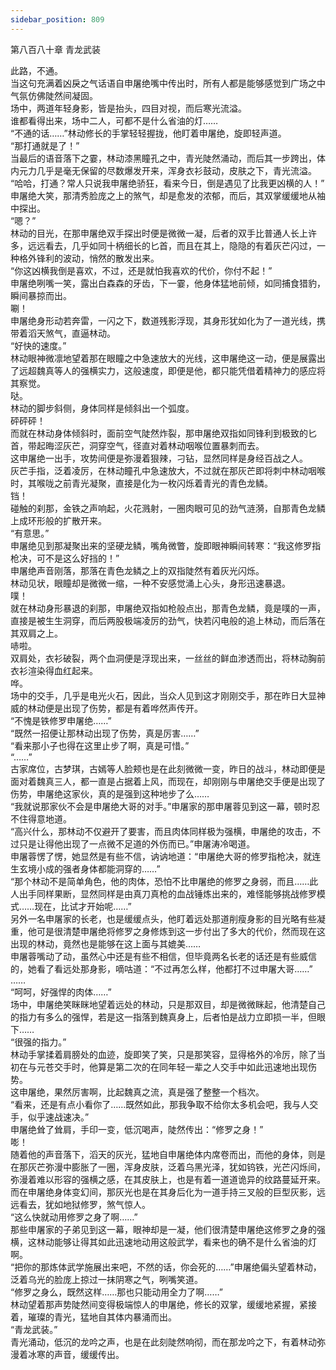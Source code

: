 ```yaml
---
sidebar_position: 809
---
```

 第八百八十章 青龙武装


此路，不通。  
当这句充满着凶戾之气话语自申屠绝嘴中传出时，所有人都是能够感觉到广场之中气氛仿佛陡然间凝固。  
场中，两道年轻身影，皆是抬头，四目对视，而后寒光流溢。  
谁都看得出来，场中二人，可都不是什么省油的灯……  
“不通的话……”林动修长的手掌轻轻握拢，他盯着申屠绝，旋即轻声道。  
“那打通就是了！”  
当最后的语音落下之霎，林动漆黑瞳孔之中，青光陡然涌动，而后其一步跨出，体内元力几乎是毫无保留的尽数爆发开来，浑身衣衫鼓动，皮肤之下，青光流溢。  
“哈哈，打通？常人只说我申屠绝骄狂，看来今日，倒是遇见了比我更凶横的人！”  
申屠绝大笑，那清秀脸庞之上的煞气，却是愈发的浓郁，而后，其双掌缓缓地从袖中探出。  
“嗯？”  
林动的目光，在那申屠绝双手探出时便是微微一凝，后者的双手比普通人长上许多，远远看去，几乎如同十柄细长的匕首，而且在其上，隐隐的有着灰芒闪过，一种格外锋利的波动，悄然的散发出来。  
“你这凶横我倒是喜欢，不过，还是就怕我喜欢的代价，你付不起！”  
申屠绝咧嘴一笑，露出白森森的牙齿，下一霎，他身体猛地前倾，如同捕食猎豹，瞬间暴掠而出。  
唰！  
申屠绝身形动若奔雷，一闪之下，数道残影浮现，其身形犹如化为了一道光线，携带着滔天煞气，直逼林动。  
“好快的速度。”  
林动眼神微凛地望着那在眼瞳之中急速放大的光线，这申屠绝这一动，便是展露出了远超魏真等人的强横实力，这般速度，即便是他，都只能凭借着精神力的感应将其察觉。  
哒。  
林动的脚步斜侧，身体同样是倾斜出一个弧度。  
砰砰砰！  
而就在林动身体倾斜时，面前空气陡然炸裂，那申屠绝双指如同锋利到极致的匕首，带起晦涩灰芒，洞穿空气，径直对着林动咽喉位置暴刺而去。  
这申屠绝一出手，攻势间便是弥漫着狠辣，刁钻，显然同样是身经百战之人。  
灰芒手指，泛着凌厉，在林动瞳孔中急速放大，不过就在那灰芒即将刺中林动咽喉时，其喉咙之前青光凝聚，直接是化为一枚闪烁着青光的青色龙鳞。  
铛！  
碰触的刹那，金铁之声响起，火花溅射，一圈肉眼可见的劲气涟漪，自那青色龙鳞上成环形般的扩散开来。  
“有意思。”  
申屠绝见到那凝聚出来的坚硬龙鳞，嘴角微瞥，旋即眼神瞬间转寒：“我这修罗指枪决，可不是这么好挡的！”  
申屠绝声音刚落，那落在青色龙鳞之上的双指陡然有着灰光闪烁。  
林动见状，眼瞳却是微微一缩，一种不安感觉涌上心头，身形迅速暴退。  
噗！  
就在林动身形暴退的刹那，申屠绝双指如枪般点出，那青色龙鳞，竟是噗的一声，直接是被生生洞穿，而后两股极端凌厉的劲气，快若闪电般的追上林动，而后落在其双肩之上。  
哧啦。  
双肩处，衣衫破裂，两个血洞便是浮现出来，一丝丝的鲜血渗透而出，将林动胸前衣衫渲染得血红起来。  
哗。  
场中的交手，几乎是电光火石，因此，当众人见到这才刚刚交手，那在昨日大显神威的林动便是出现了伤势，都是有着哗然声传开。  
“不愧是铁修罗申屠绝……”  
“既然一招便让那林动出现了伤势，真是厉害……”  
“看来那小子也得在这里止步了啊，真是可惜。”  
“……”  
古家席位，古梦琪，古嫣等人脸颊也是在此刻微微一变，昨日的战斗，林动即便是面对着魏真三人，都一直是占据着上风，而现在，却刚刚与申屠绝交手便是出现了伤势，申屠绝这家伙，真的是强到这种地步了么……  
“我就说那家伙不会是申屠绝大哥的对手。”申屠家的那申屠蓉见到这一幕，顿时忍不住得意地道。  
“高兴什么，那林动不仅避开了要害，而且肉体同样极为强横，申屠绝的攻击，不过只是让得他出现了一点微不足道的外伤而已。”申屠涛冷喝道。  
申屠蓉愣了愣，她显然是有些不信，讷讷地道：“申屠绝大哥的修罗指枪决，就连生玄境小成的强者身体都能洞穿的……”  
“那个林动不是简单角色，他的肉体，恐怕不比申屠绝的修罗之身弱，而且……此人出手同样果断，显然同样是由真刀真枪的血战锤炼出来的，难怪能够挑战修罗模式……现在，比试才开始呢……”  
另外一名申屠家的长老，也是缓缓点头，他盯着远处那道削瘦身影的目光略有些凝重，他可是很清楚申屠绝将修罗之身修炼到这一步付出了多大的代价，然而现在这出现的林动，竟然也是能够在这上面与其媲美……  
申屠蓉嘴动了动，虽然心中还是有些不相信，但毕竟两名长老的话还是有些威信的，她看了看远处那身影，嘀咕道：“不过再怎么样，他都打不过申屠大哥……”  
……  
“呵呵，好强悍的肉体……”  
场中，申屠绝笑眯眯地望着远处的林动，只是那双目，却是微微眯起，他清楚自己的指力有多么的强悍，若是这一指落到魏真身上，后者怕是战力立即损一半，但眼下……  
“很强的指力。”  
林动手掌揉着肩膀处的血迹，旋即笑了笑，只是那笑容，显得格外的冷厉，除了当初在与元苍交手时，他算是第二次的在同年轻一辈之人交手中如此迅速地出现伤势。  
这申屠绝，果然厉害啊，比起魏真之流，真是强了整整一个档次。  
“看来，还是有点小看你了……既然如此，那我争取不给你太多机会吧，我与人交手，似乎速战速决。”  
申屠绝耸了耸肩，手印一变，低沉喝声，陡然传出：“修罗之身！”  
嘭！  
随着他的声音落下，滔天的灰光，猛地自申屠绝体内席卷而出，而他的身体，则是在那灰芒弥漫中膨胀了一圈，浑身皮肤，泛着乌黑光泽，犹如钨铁，光芒闪烁间，弥漫着难以形容的强横之感，在其皮肤上，也是有着一道道诡异的纹路蔓延开来。  
而在申屠绝身体变幻间，那灰光也是在其身后化为一道手持三叉般的巨型灰影，远远看去，犹如地狱修罗，煞气惊人。  
“这么快就动用修罗之身了啊……”  
那些申屠家的子弟见到这一幕，眼神却是一凝，他们很清楚申屠绝这修罗之身的强横，这林动能够让得其如此迅速地动用这般武学，看来也的确不是什么省油的灯啊。  
“把你的那炼体武学施展出来吧，不然的话，你会死的……”申屠绝偏头望着林动，泛着乌光的脸庞上掠过一抹阴寒之气，咧嘴笑道。  
“修罗之身么，既然这样……那也只能动用全力了啊……”  
林动望着那声势陡然间变得极端惊人的申屠绝，修长的双掌，缓缓地紧握，紧接着，璀璨的青光，猛地自其体内暴涌而出。  
“青龙武装。”  
青光涌动，低沉的龙吟之声，也是在此刻陡然响彻，而在那龙吟之下，有着林动弥漫着冰寒的声音，缓缓传出。  
  
  
